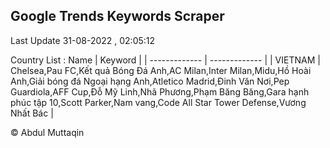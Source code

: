 

## Google Trends Keywords Scraper 
 
Last Update 31-08-2022 , 02:05:12

Country List :
 Name  | Keyword |
| ------------- | ------------- |
| VIETNAM | Chelsea,Pau FC,Kết quả Bóng Đá Anh,AC Milan,Inter Milan,Midu,Hồ Hoài Anh,Giải bóng đá Ngoại hạng Anh,Atletico Madrid,Đinh Văn Nơi,Pep Guardiola,AFF Cup,Đỗ Mỹ Linh,Nhã Phương,Phạm Băng Băng,Gara hạnh phúc tập 10,Scott Parker,Nam vang,Code All Star Tower Defense,Vương Nhất Bác |



© Abdul Muttaqin 
